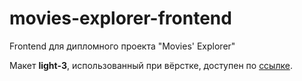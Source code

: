 # movies-explorer-frontend

Frontend для дипломного проекта "Movies' Explorer"

Макет **light-3**, использованный при вёрстке, доступен по [ссылке](https://www.figma.com/file/6FMWkB94wE7KTkcCgUXtnC/%D0%94%D0%B8%D0%BF%D0%BB%D0%BE%D0%BC%D0%BD%D1%8B%D0%B9-%D0%BF%D1%80%D0%BE%D0%B5%D0%BA%D1%82).
